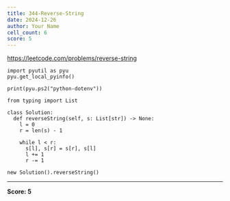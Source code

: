 ```yaml
---
title: 344-Reverse-String
date: 2024-12-26
author: Your Name
cell_count: 6
score: 5
---
```


https://leetcode.com/problems/reverse-string


```
import pyutil as pyu
pyu.get_local_pyinfo()
```


```
print(pyu.ps2("python-dotenv"))
```


```
from typing import List
```


```
class Solution:
  def reverseString(self, s: List[str]) -> None:
    l = 0
    r = len(s) - 1

    while l < r:
      s[l], s[r] = s[r], s[l]
      l += 1
      r -= 1
```


```
new Solution().reverseString()
```


---
**Score: 5**